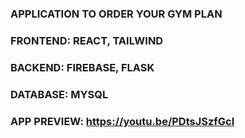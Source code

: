### APPLICATION TO ORDER YOUR GYM PLAN 

### FRONTEND: REACT, TAILWIND

### BACKEND: FIREBASE, FLASK 

### DATABASE: MYSQL

### APP PREVIEW: https://youtu.be/PDtsJSzfGcI

